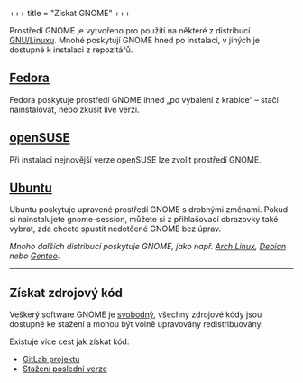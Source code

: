 +++
title = "Získat GNOME"
+++

Prostředí GNOME je vytvořeno pro použití na některé z distribucí [GNU/Linuxu](https://www.gnu.org/). Mnohé poskytují GNOME hned po instalaci, v jiných je dostupné k instalaci z repozitářů.

## [Fedora](https://getfedora.org/cs/)

Fedora poskytuje prostředí GNOME ihned „po vybalení z krabice“ – stačí nainstalovat, nebo zkusit live verzi.

## [openSUSE](https://get.opensuse.org/cs/)

Při instalaci nejnovější verze openSUSE lze zvolit prostředí GNOME.

## [Ubuntu](https://www.ubuntu.cz/ziskat-ubuntu/)

Ubuntu poskytuje upravené prostředí GNOME s drobnými změnami. Pokud si nainstalujete gnome-session, můžete si z přihlašovací obrazovky také vybrat, zda chcete spustit nedotčené GNOME bez úprav.

*Mnoho dalších distribucí poskytuje GNOME, jako např. [Arch Linux](https://archlinux.org/), [Debian](https://www.debian.org/) nebo [Gentoo](https://www.gentoo.org/)*.

---

## Získat zdrojový kód

Veškerý software GNOME je [svobodný](https://www.gnu.org/philosophy/free-sw.cs.html), všechny zdrojové kódy jsou dostupné ke stažení a mohou být volně upravovány redistribuovány.

Existuje více cest jak získat kód:

- [GitLab projektu](https://gitlab.gnome.org/)
- [Stažení poslední verze](https://download.gnome.org/)
